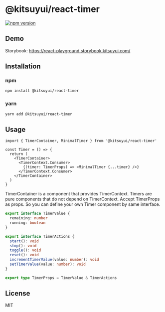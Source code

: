 # @kitsuyui/react-timer

[![npm version](https://badge.fury.io/js/@kitsuyui%2Freact-timer.svg)](https://badge.fury.io/js/@kitsuyui%2Freact-timer)

## Demo

Storybook: https://react-playground.storybook.kitsuyui.com/

## Installation

### npm

```sh
npm install @kitsuyui/react-timer
```

### yarn

```sh
yarn add @kitsuyui/react-timer
```

## Usage

```tsx
import { TimerContainer, MinimalTimer } from '@kitsuyui/react-timer'

const Timer = () => {
  return (
    <TimerContainer>
      <TimerContext.Consumer>
        {(timer: TimerProps) => <MinimalTimer {...timer} />}
      </TimerContext.Consumer>
    </TimerContainer>
  )
}
```

TimerContainer is a component that provides TimerContext.
Timers are pure components that do not depend on TimerContext. Accept TimerProps as props.
So you can define your own Timer component by same interface.

```typescript
export interface TimerValue {
  remaining: number
  running: boolean
}

export interface TimerActions {
  start(): void
  stop(): void
  toggle(): void
  reset(): void
  incrementTimerValue(value: number): void
  setTimerValue(value: number): void
}

export type TimerProps = TimerValue & TimerActions
```

## License

MIT
